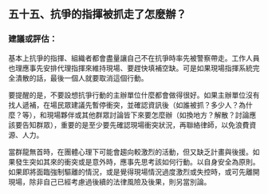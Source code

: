 ## 五十五、抗爭的指揮被抓走了怎麼辦？

### 建議或評估：

基本上抗爭的指揮、組織者都會盡量讓自己不在抗爭時率先被警察帶走。工作人員也理應事先安排代理指揮來維持現場、要趕快填補空缺。可是如果現場指揮系統完全潰散的話，最後一個人就要取消這個行動。

要提醒的是，不要設想抗爭行動的主辦單位什麼都會做得很好。如果主辦單位沒有找人遞補，在場民眾建議先暫停衝突，並確認資訊後（如誰被抓？多少人？為什麼？等），和現場夥伴或其他群眾討論皆下來要怎麼辦（如換地方？解散？討論應該要告知群眾），重要的是至少要先確認現場衝突狀況，再聯絡律師，以免浪費資源、人力。

當群龍無首時，在團體心理下可能會趨向較激烈的活動，但又缺乏計畫與後援。如果發生突如其來的衝突或是意外時，應事先思考該如何行動。以自身安全為原則。如果即將面臨強制驅離的情況，或是覺得現場情況過度激烈或失控時，或可先離開現場，除非自己已經考慮過後續的法律風險及後果，則另當別論。

